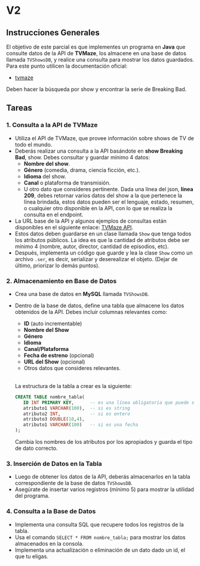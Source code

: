 # V2

## Instrucciones Generales

El objetivo de este parcial es que implementes un programa en **Java** que consulte datos de la API de **TVMaze**, los almacene en una base de datos llamada `TVShowsDB`, y realice una consulta para mostrar los datos guardados. Para este punto utilicen la documentación oficial:

- [tvmaze](https://www.tvmaze.com/api)

Deben hacer la búsqueda por show y encontrar la serie de Breaking Bad.

## Tareas


### 1. Consulta a la API de TVMaze
   - Utiliza el API de TVMaze, que provee información sobre shows de TV de todo el mundo.
   - Deberás realizar una consulta a la API basándote en **show Breaking Bad**, show. Debes consultar y guardar mínimo 4 datos:
     - **Nombre del show**.
     - **Género** (comedia, drama, ciencia ficción, etc.).
     - **Idioma** del show.
     - **Canal** o plataforma de transmisión.
     - U otro dato que consideres pertinente.
      Dada una línea del json, **línea 209**, debes retornar varios datos del show a la que pertenece la línea brindada, estos datos pueden ser el lenguaje, estado, resumen, o cualquier otro disponible en la API, con lo que se realiza la consulta en el endpoint.
   - La URL base de la API y algunos ejemplos de consultas están disponibles en el siguiente enlace: [TVMaze API](https://www.tvmaze.com/api).
   - Estos datos deben guardarse en un clase llamada `Show` que tenga todos los atributos públicos. La idea es que la cantidad de atributos debe ser mínimo 4 (nombre, autor, director, cantidad de episodios, etc).
   - Después, implementa un código que guarde y lea la clase `Show` como un archivo `.ser`, es decir, serializar y deserealizar el objeto. (Dejar de último, priorizar lo demás puntos).

### 2. Almacenamiento en Base de Datos
   - Crea una base de datos en **MySQL** llamada `TVShowsDB`.
   - Dentro de la base de datos, define una tabla que almacene los datos obtenidos de la API. Debes incluir columnas relevantes como:
     - **ID** (auto incrementable)
     - **Nombre del Show**
     - **Género**
     - **Idioma**
     - **Canal/Plataforma**
     - **Fecha de estreno** (opcional)
     - **URL del Show** (opcional)
     - Otros datos que consideres relevantes. <br><br>

      La estructura de la tabla a crear es la siguiente:
    
      ```sql
      CREATE TABLE nombre_tabla(
         ID INT PRIMARY KEY,      -- es una línea obligatoria que puede ser el ID del ave o un número nuevo
         atributo1 VARCHAR(100),  -- si es string
         atributo2 INT,           -- si es entero
         atributo3 DOUBLE(10,4),
         atributo1 VARCHAR(100)   -- si es una fecha
      );
      ```

      Cambia los nombres de los atributos por los apropiados y guarda el tipo de dato correcto.

### 3. Inserción de Datos en la Tabla
   - Luego de obtener los datos de la API, deberás almacenarlos en la tabla correspondiente de la base de datos `TVShowsDB`.
   - Asegúrate de insertar varios registros (mínimo 5) para mostrar la utilidad del programa.

### 4. Consulta a la Base de Datos
   - Implementa una consulta SQL que recupere todos los registros de la tabla.
   - Usa el comando `SELECT * FROM nombre_tabla;` para mostrar los datos almacenados en la consola.
   - Implementa una actualización o eliminación de un dato dado un id, el que tu eligas. 